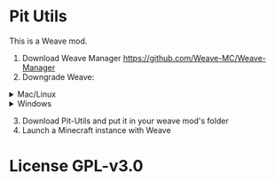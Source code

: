 # Pit Utils
This is a Weave mod. 
1. Download Weave Manager https://github.com/Weave-MC/Weave-Manager
2. Downgrade Weave:
<details>
  <summary>Mac/Linux</summary>
  
  ```shell
cd ~/.weave
rm -f loader.jar
rm -f Weave-Loader-Agent-0.2.6.jar
rm -f Weave-Loader-Agent-0.2.6.jar.1
wget https://github.com/Weave-MC/Weave-Loader/releases/download/v0.2.6/Weave-Loader-Agent-0.2.6.jar
mv Weave-Loader-Agent-0.2.6.jar loader.jar
echo "{\"auto_update\":false,\"ignore_updates\":true,\"startup_run\":false,\"compact_buttons\":false,\"theme\":\"Cat Mocha\",\"loader_version\":\"v0.2.6\"}" > manager.settings
```
  
</details>

<details>
  <summary>Windows</summary>
  
  ```shell
cd %userprofile%/.weave
del "loader.jar"
powershell -Command "Invoke-WebRequest https://github.com/Weave-MC/Weave-Loader/releases/download/v0.2.6/Weave-Loader-Agent-0.2.6.jar -OutFile loader.jar"
set settings={"auto_update":false,"ignore_updates":true,"startup_run":false,"compact_buttons":false,"theme":"Cat Mocha","loader_version":"v0.2.6"}
echo %settings% > manager.settings
pause
```
  
</details>

3. Download Pit-Utils and put it in your weave mod's folder
4. Launch a Minecraft instance with Weave

# License GPL-v3.0
